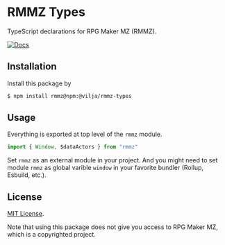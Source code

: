 # RMMZ Types

TypeScript declarations for RPG Maker MZ (RMMZ).

[![Docs](https://github.com/iVilja/rmmz-types/actions/workflows/docs.yml/badge.svg)](http://docs.vilja.me/rmmz-types/)

## Installation

Install this package by

```bash
$ npm install rmmz@npm:@vilja/rmmz-types
```

## Usage

Everything is exported at top level of the `rmmz` module.

```typescript
import { Window, $dataActors } from "rmmz"
```

Set `rmmz` as an external module in your project. And you might need to set module `rmmz` as global varible
`window` in your favorite bundler (Rollup, Esbuild, etc.).

## License

[MIT License](./LICENSE).

Note that using this package does not give you access to RPG Maker MZ, which is a copyrighted project.
